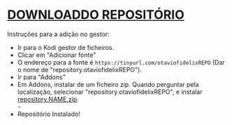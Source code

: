 # <a href="repository.otaviofidelixREPO.zip">DOWNLOADDO REPOSITÓRIO</a>

Instruções para a adição no gestor:


<p align="left">
  <ul>
    <li>Ir para o Kodi gestor de ficheiros.</li>
    <li>Clicar em "Adicionar fonte"</li>
    <li>O endereço para a fonte é <code>https://tinyurl.com/otaviofidelixREPO</code> (Dar o nome de "repository.otaviofidelixREPO").</li>
    <li>Ir para "Addons"</li>
    <li>Em Addons, instalar de um ficheiro zip. Quando perguntar pela localização, selecionar "repository.otaviofidelixREPO", e instalar <a href="repository.otaviofidelixREPO.zip">repository.NAME.zip</a>.</li>
    -
    <li>Repositório Instalado!</li>
    
</ul>

                                      
                                       

</p>

